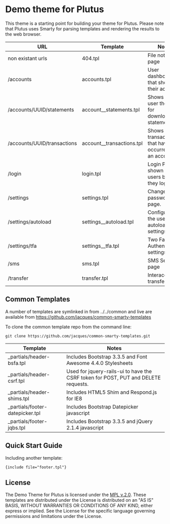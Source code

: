 # Demo theme for Plutus

This theme is a starting point for building your theme for Plutus.  Please note that
Plutus uses Smarty for parsing templates and rendering the results to the web browser.

| URL                         | Template                  | Notes                                                    |
| --------------------------- | ------------------------- | -------------------------------------------------------- |
| non existant urls           | 404.tpl                   | File not found page                                      |
| /accounts                   | accounts.tpl              | User dashboard that shows their accounts                 |
| /accounts/UUID/statements   | account__statements.tpl   | Shows the user the links for downloadable statements.    |
| /accounts/UUID/transactions | account__transactions.tpl | Shows the transactions that have occurred on an account. |
| /login                      | login.tpl                 | Login Page -- shown to users before they login           |
| /settings                   | settings.tpl              | Change your password page.                               |
| /settings/autoload          | settings__autoload.tpl    | Configures the users autoload settings.                  |
| /settings/tfa               | settings__tfa.tpl         | Two Factor Authentication settings                       |
| /sms                        | sms.tpl                   | SMS Sending page                                         |
| /transfer                   | transfer.tpl              | Interaccount transfer                                    |

## Common Templates

A number of templates are symlinked in from ../../common and live are available from
https://github.com/jacques/common-smarty-templates

To clone the common template repo from the command line:

```
git clone https://github.com/jacques/common-smarty-templates.git
```

| Template                        | Notes                                                                              |
| ------------------------------- | ---------------------------------------------------------------------------------- |
| _partials/header-bsfa.tpl       | Includes Bootstrap 3.3.5 and Font Awesome 4.4.0 Stylesheets                        |
| _partials/header-csrf.tpl       | Used for jquery-rails-ui to have the CSRF token for POST, PUT and DELETE requests. |
| _partials/header-shims.tpl      | Includes HTML5 Shim and Respond.js for IE8                                         |
| _partials/footer-datepicker.tpl | Includes Bootstrap Datepicker javascript                                           |
| _partials/footer-jqbs.tpl       | Includes Bootstrap 3.3.5 and jQuery 2.1.4 javascript                               |

## Quick Start Guide

Including another template:

```
{include file="footer.tpl"}
```

## License

The Demo Theme for Plutus is licensed under the [MPL v.2.0](LICENSE).
These templates are distributed under the License is distributed
on an "AS IS" BASIS, WITHOUT WARRANTIES OR CONDITIONS OF ANY KIND,
either express or implied. See the License for the specific language
governing permissions and limitations under the License.
